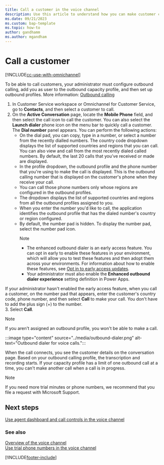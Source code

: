 ```yaml
---
title: Call a customer in the voice channel
description: Use this article to understand how you can make customer calls in Omnichannel for Customer Service.
ms.date: 09/21/2023
ms.custom: bap-template
ms.topic: how-to
author: gandhamm
ms.author: mgandham
---
```


# Call a customer

[!INCLUDE[cc-use-with-omnichannel](../../includes/cc-use-with-omnichannel.md)]

To be able to call customers, your administrator must configure outbound calling, add you as user to the outbound capacity profile, and then set up outbound profiles. More information: [Outbound calling](../administer/voice-channel-outbound-calling.md)

1. In Customer Service workspace or Omnichannel for Customer Service, go to **Contacts**, and then select a customer to call.
2. On the **Active Conversation** page, locate the **Mobile Phone** field, and then select the call icon to call the customer. You can also select the **Launch dialer** phone icon on the menu bar to quickly call a customer.
     The **Dial number** panel appears. You can perform the following actions:
     - On the dial pad, you can copy, type in a number, or select a number from the recently dialled numbers. The country code dropdown displays the list of supported countries and regions that you can call. You can also view and call from the most recently dialed called numbers. By default, the last 20 calls that you’ve received or made are displayed.
     - In the profile dropdown, the outbound profile and the phone number that you're using to make the call is displayed. This is the outbound calling number that is displayed on the customer's phone when they receive your call.
     - You can call those phone numbers only whose regions are configured in the outbound profiles.
     - The dropdown displays the list of supported countries and regions from all the outbound profiles assigned to you. 
     - When you enter the number you'd like to call, the application identifies the outbound profile that has the dialed number's country or region configured.
     - By default, the number pad is hidden. To display the number pad, select the number pad icon.
       > [!NOTE]
       > - The enhanced outbound dialer is an early access feature. You can opt in early to enable these features in your environment, which will allow you to test these features and then adopt them across your environments. For information about how to enable these features, see [Opt in to early access updates](/power-platform/admin/opt-in-early-access-updates). 
       > - Your administrator must also enable the **Enhanced outbound dialer experience** setting definition in Power Apps.<br>

 If your administrator hasn't enabled the early access feature, when you call a customer, on the number pad that appears, enter the customer's country code, phone number, and then select **Call** to make your call. You don't have to add the plus sign (+) to the number.<br>
3. Select **Call**. 

 > [!NOTE]
 > If you aren't assigned an outbound profile, you won't be able to make a call.


 :::image type="content" source="../media/outbound-dialer.png" alt-text="Outbound dialer for voice calls.":::

When the call connects, you see the customer details on the conversation page. Based on your outbound calling profile, the transcription and recording starts. If your capacity profile has a limit of one outbound call at a time, you can't make another call when a call is in progress.

> [!NOTE]
> If you need more trial minutes or phone numbers, we recommend that you file a request with Microsoft Support.

## Next steps
[Use agent dashboard and call controls in the voice channel](voice-channel-agent-experience.md)  

### See also

[Overview of the voice channel](../administer/voice-channel.md)  
[Use trial phone numbers in the voice channel](../administer/voice-channel-trial-phone-numbers.md)

[!INCLUDE[footer-include](../../includes/footer-banner.md)]
